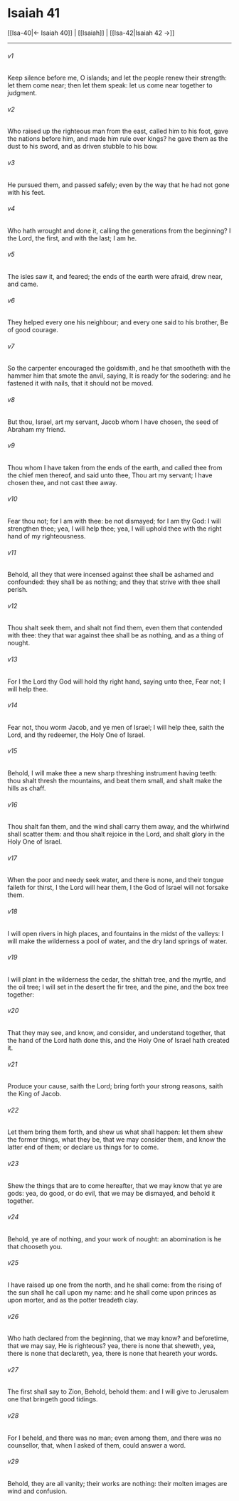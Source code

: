 # Isaiah 41

[[Isa-40|← Isaiah 40]] | [[Isaiah]] | [[Isa-42|Isaiah 42 →]]
***

###### v1
Keep silence before me, O islands; and let the people renew their strength: let them come near; then let them speak: let us come near together to judgment.
###### v2
Who raised up the righteous man from the east, called him to his foot, gave the nations before him, and made him rule over kings? he gave them as the dust to his sword, and as driven stubble to his bow.
###### v3
He pursued them, and passed safely; even by the way that he had not gone with his feet.
###### v4
Who hath wrought and done it, calling the generations from the beginning? I the Lord, the first, and with the last; I am he.
###### v5
The isles saw it, and feared; the ends of the earth were afraid, drew near, and came.
###### v6
They helped every one his neighbour; and every one said to his brother, Be of good courage.
###### v7
So the carpenter encouraged the goldsmith, and he that smootheth with the hammer him that smote the anvil, saying, It is ready for the sodering: and he fastened it with nails, that it should not be moved.
###### v8
But thou, Israel, art my servant, Jacob whom I have chosen, the seed of Abraham my friend.
###### v9
Thou whom I have taken from the ends of the earth, and called thee from the chief men thereof, and said unto thee, Thou art my servant; I have chosen thee, and not cast thee away.
###### v10
Fear thou not; for I am with thee: be not dismayed; for I am thy God: I will strengthen thee; yea, I will help thee; yea, I will uphold thee with the right hand of my righteousness.
###### v11
Behold, all they that were incensed against thee shall be ashamed and confounded: they shall be as nothing; and they that strive with thee shall perish.
###### v12
Thou shalt seek them, and shalt not find them, even them that contended with thee: they that war against thee shall be as nothing, and as a thing of nought.
###### v13
For I the Lord thy God will hold thy right hand, saying unto thee, Fear not; I will help thee.
###### v14
Fear not, thou worm Jacob, and ye men of Israel; I will help thee, saith the Lord, and thy redeemer, the Holy One of Israel.
###### v15
Behold, I will make thee a new sharp threshing instrument having teeth: thou shalt thresh the mountains, and beat them small, and shalt make the hills as chaff.
###### v16
Thou shalt fan them, and the wind shall carry them away, and the whirlwind shall scatter them: and thou shalt rejoice in the Lord, and shalt glory in the Holy One of Israel.
###### v17
When the poor and needy seek water, and there is none, and their tongue faileth for thirst, I the Lord will hear them, I the God of Israel will not forsake them.
###### v18
I will open rivers in high places, and fountains in the midst of the valleys: I will make the wilderness a pool of water, and the dry land springs of water.
###### v19
I will plant in the wilderness the cedar, the shittah tree, and the myrtle, and the oil tree; I will set in the desert the fir tree, and the pine, and the box tree together:
###### v20
That they may see, and know, and consider, and understand together, that the hand of the Lord hath done this, and the Holy One of Israel hath created it.
###### v21
Produce your cause, saith the Lord; bring forth your strong reasons, saith the King of Jacob.
###### v22
Let them bring them forth, and shew us what shall happen: let them shew the former things, what they be, that we may consider them, and know the latter end of them; or declare us things for to come.
###### v23
Shew the things that are to come hereafter, that we may know that ye are gods: yea, do good, or do evil, that we may be dismayed, and behold it together.
###### v24
Behold, ye are of nothing, and your work of nought: an abomination is he that chooseth you.
###### v25
I have raised up one from the north, and he shall come: from the rising of the sun shall he call upon my name: and he shall come upon princes as upon morter, and as the potter treadeth clay.
###### v26
Who hath declared from the beginning, that we may know? and beforetime, that we may say, He is righteous? yea, there is none that sheweth, yea, there is none that declareth, yea, there is none that heareth your words.
###### v27
The first shall say to Zion, Behold, behold them: and I will give to Jerusalem one that bringeth good tidings.
###### v28
For I beheld, and there was no man; even among them, and there was no counsellor, that, when I asked of them, could answer a word.
###### v29
Behold, they are all vanity; their works are nothing: their molten images are wind and confusion. 

